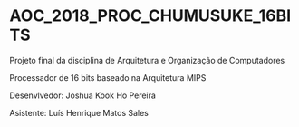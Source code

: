 # AOC_2018_PROC_CHUMUSUKE_16BITS
Projeto final da disciplina de Arquitetura e Organização de Computadores

Processador de 16 bits baseado na Arquitetura MIPS

Desenvlvedor: Joshua Kook Ho Pereira

Asistente: Luís Henrique Matos Sales
